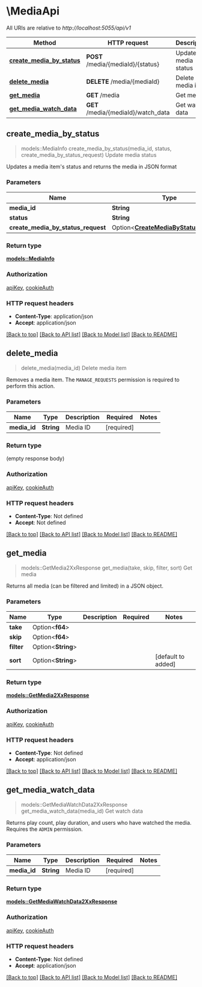# \MediaApi

All URIs are relative to *http://localhost:5055/api/v1*

Method | HTTP request | Description
------------- | ------------- | -------------
[**create_media_by_status**](MediaApi.md#create_media_by_status) | **POST** /media/{mediaId}/{status} | Update media status
[**delete_media**](MediaApi.md#delete_media) | **DELETE** /media/{mediaId} | Delete media item
[**get_media**](MediaApi.md#get_media) | **GET** /media | Get media
[**get_media_watch_data**](MediaApi.md#get_media_watch_data) | **GET** /media/{mediaId}/watch_data | Get watch data



## create_media_by_status

> models::MediaInfo create_media_by_status(media_id, status, create_media_by_status_request)
Update media status

Updates a media item's status and returns the media in JSON format

### Parameters


Name | Type | Description  | Required | Notes
------------- | ------------- | ------------- | ------------- | -------------
**media_id** | **String** | Media ID | [required] |
**status** | **String** | New status | [required] |
**create_media_by_status_request** | Option<[**CreateMediaByStatusRequest**](CreateMediaByStatusRequest.md)> |  |  |

### Return type

[**models::MediaInfo**](MediaInfo.md)

### Authorization

[apiKey](../README.md#apiKey), [cookieAuth](../README.md#cookieAuth)

### HTTP request headers

- **Content-Type**: application/json
- **Accept**: application/json

[[Back to top]](#) [[Back to API list]](../README.md#documentation-for-api-endpoints) [[Back to Model list]](../README.md#documentation-for-models) [[Back to README]](../README.md)


## delete_media

> delete_media(media_id)
Delete media item

Removes a media item. The `MANAGE_REQUESTS` permission is required to perform this action.

### Parameters


Name | Type | Description  | Required | Notes
------------- | ------------- | ------------- | ------------- | -------------
**media_id** | **String** | Media ID | [required] |

### Return type

 (empty response body)

### Authorization

[apiKey](../README.md#apiKey), [cookieAuth](../README.md#cookieAuth)

### HTTP request headers

- **Content-Type**: Not defined
- **Accept**: Not defined

[[Back to top]](#) [[Back to API list]](../README.md#documentation-for-api-endpoints) [[Back to Model list]](../README.md#documentation-for-models) [[Back to README]](../README.md)


## get_media

> models::GetMedia2XxResponse get_media(take, skip, filter, sort)
Get media

Returns all media (can be filtered and limited) in a JSON object.

### Parameters


Name | Type | Description  | Required | Notes
------------- | ------------- | ------------- | ------------- | -------------
**take** | Option<**f64**> |  |  |
**skip** | Option<**f64**> |  |  |
**filter** | Option<**String**> |  |  |
**sort** | Option<**String**> |  |  |[default to added]

### Return type

[**models::GetMedia2XxResponse**](GetMedia_2XX_response.md)

### Authorization

[apiKey](../README.md#apiKey), [cookieAuth](../README.md#cookieAuth)

### HTTP request headers

- **Content-Type**: Not defined
- **Accept**: application/json

[[Back to top]](#) [[Back to API list]](../README.md#documentation-for-api-endpoints) [[Back to Model list]](../README.md#documentation-for-models) [[Back to README]](../README.md)


## get_media_watch_data

> models::GetMediaWatchData2XxResponse get_media_watch_data(media_id)
Get watch data

Returns play count, play duration, and users who have watched the media.  Requires the `ADMIN` permission. 

### Parameters


Name | Type | Description  | Required | Notes
------------- | ------------- | ------------- | ------------- | -------------
**media_id** | **String** | Media ID | [required] |

### Return type

[**models::GetMediaWatchData2XxResponse**](GetMediaWatch_data_2XX_response.md)

### Authorization

[apiKey](../README.md#apiKey), [cookieAuth](../README.md#cookieAuth)

### HTTP request headers

- **Content-Type**: Not defined
- **Accept**: application/json

[[Back to top]](#) [[Back to API list]](../README.md#documentation-for-api-endpoints) [[Back to Model list]](../README.md#documentation-for-models) [[Back to README]](../README.md)

